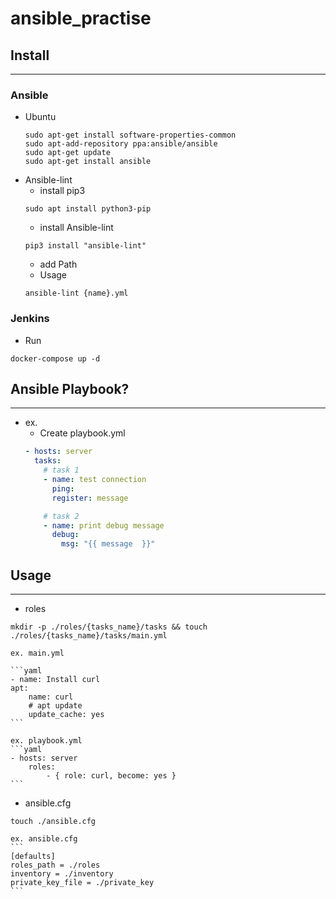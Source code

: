 # ansible_practise

## Install
---
### Ansible
* Ubuntu
    ```shell
    sudo apt-get install software-properties-common
    sudo apt-add-repository ppa:ansible/ansible
    sudo apt-get update
    sudo apt-get install ansible
    ```
* Ansible-lint
    * install pip3
    ```shell
    sudo apt install python3-pip
    ```
    * install Ansible-lint
    ```shell
    pip3 install "ansible-lint"
    ```
    * add Path
    * Usage
    ```shell
    ansible-lint {name}.yml
    ```
### Jenkins
* Run
```shell
docker-compose up -d
```


## Ansible Playbook?
---
* ex.
    - Create playbook.yml
    ```yaml
    - hosts: server
      tasks: 
        # task 1
        - name: test connection
          ping:
          register: message

        # task 2
        - name: print debug message
          debug: 
            msg: "{{ message  }}"
    ```
## Usage
---
* roles
```shell
mkdir -p ./roles/{tasks_name}/tasks && touch ./roles/{tasks_name}/tasks/main.yml
```
    ex. main.yml

    ```yaml
    - name: Install curl
    apt:
        name: curl
        # apt update
        update_cache: yes
    ```

    ex. playbook.yml
    ```yaml
    - hosts: server
        roles:
            - { role: curl, become: yes }
    ```

* ansible.cfg
```shell
touch ./ansible.cfg
```

    ex. ansible.cfg
    ```
    [defaults]
    roles_path = ./roles
    inventory = ./inventory
    private_key_file = ./private_key
    ```
